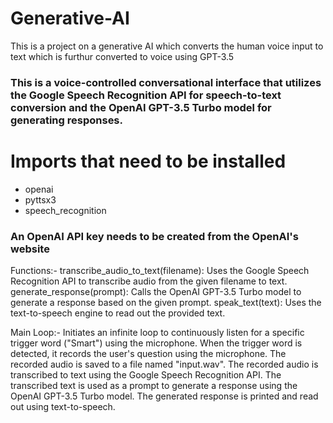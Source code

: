 # Generative-AI
This is a project on a generative AI which  converts the human voice input to text which is furthur converted to voice using GPT-3.5

### This is a voice-controlled conversational interface that utilizes the Google Speech Recognition API for speech-to-text conversion and the OpenAI GPT-3.5 Turbo model for generating responses.

# Imports that need to be installed
- openai
- pyttsx3
- speech_recognition

### An OpenAI API key needs to be created from the OpenAI's website

Functions:-
transcribe_audio_to_text(filename): Uses the Google Speech Recognition API to transcribe audio from the given filename to text.
generate_response(prompt): Calls the OpenAI GPT-3.5 Turbo model to generate a response based on the given prompt.
speak_text(text): Uses the text-to-speech engine to read out the provided text.

Main Loop:-
Initiates an infinite loop to continuously listen for a specific trigger word ("Smart") using the microphone.
When the trigger word is detected, it records the user's question using the microphone.
The recorded audio is saved to a file named "input.wav".
The recorded audio is transcribed to text using the Google Speech Recognition API.
The transcribed text is used as a prompt to generate a response using the OpenAI GPT-3.5 Turbo model.
The generated response is printed and read out using text-to-speech.
